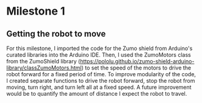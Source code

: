 # Milestone 1
## Getting the robot to move
For this milestone, I imported the code for the Zumo shield from Arduino's curated libraries into the Arduino IDE.  Then, I used the ZumoMotors class from the ZumoShield library (https://pololu.github.io/zumo-shield-arduino-library/classZumoMotors.html) to set the speed of the motors to drive the robot forward for a fixed period of time.  To improve modularity of the code, I created separate functions to drive the robot forward, stop the robot from moving, turn right, and turn left all at a fixed speed.  A future improvement would be to quantify the amount of distance I expect the robot to travel.
